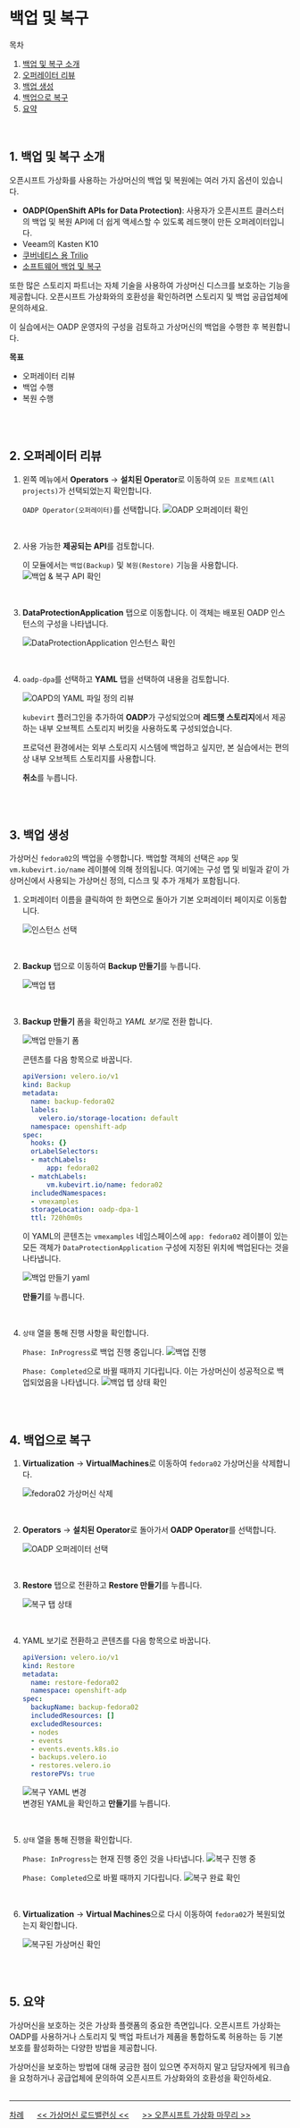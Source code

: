 # 백업 및 복구

목차
1. [백업 및 복구 소개](./backup_and_restore.md#1-백업-및-복구-소개)<br>
2. [오퍼레이터 리뷰](./backup_and_restore.md#2-오퍼레이터-리뷰)<br>
3. [백업 생성](./backup_and_restore.md#3-백업-생성)<br>
4. [백업으로 복구](./backup_and_restore.md#4-백업으로-복구)<br>
5. [요약](./backup_and_restore.md#5-요약)<br>
<br>

## 1. 백업 및 복구 소개

오픈시프트 가상화를 사용하는 가상머신의 백업 및 복원에는 여러 가지 옵션이 있습니다.

* **OADP(OpenShift APIs for Data Protection)**: 사용자가 오픈시프트 클러스터의 백업 및 복원 API에 더 쉽게 액세스할 수 있도록 레드햇이 만든 오퍼레이터입니다.
* Veeam의 Kasten K10
* [쿠버네티스 용 Trilio](https://docs.trilio.io/kubernetes/appendix/backup-and-restore-virtual-machine-running-on-openshift-virtualization)
* [소프트웨어 백업 및 복구](https://storware.eu/solutions/containers-backup-and-recovery/red-hat-openshift-backup-restore/)

또한 많은 스토리지 파트너는 자체 기술을 사용하여 가상머신 디스크를 보호하는 기능을 제공합니다. 오픈시프트 가상화와의 호환성을 확인하려면 스토리지 및 백업 공급업체에 문의하세요.

이 실습에서는 OADP 운영자의 구성을 검토하고 가상머신의 백업을 수행한 후 복원합니다.
<br>

**목표**
* 오퍼레이터 리뷰
* 백업 수행
* 복원 수행
<br>
<br>

## 2. 오퍼레이터 리뷰

1. 왼쪽 메뉴에서 **Operators** → **설치된 Operator**로 이동하여 `모든 프로젝트(All projects)`가 선택되었는지 확인합니다. 

   `OADP Operator(오퍼레이터)`를 선택합니다.
   <img src="lab-images/backup_restore--2.1_Left_Menu.png" title="100px" alt="OADP 오퍼레이터 확인"></img> <br> 
<br>

2. 사용 가능한 **제공되는 API**를 검토합니다.

   이 모듈에서는 `백업(Backup)` 및 `복원(Restore)` 기능을 사용합니다.
   <img src="lab-images/backup_restore--2.2_Overview.png" title="100px" alt="백업 & 복구 API 확인"></img> <br> 
<br>

3. **DataProtectionApplication** 탭으로 이동합니다. 이 객체는 배포된 OADP 인스턴스의 구성을 나타냅니다.

   <img src="lab-images/backup_restore--2.3_DPA.png" title="100px" alt="DataProtectionApplication 인스턴스 확인"></img> <br> 
<br>

4. `oadp-dpa`를 선택하고 **YAML** 탭을 선택하여 내용을 검토합니다.

   <img src="lab-images/backup_restore--2.4_OADP_YAML.png" title="100px" alt="OAPD의 YAML 파일 정의 리뷰"></img> <br> 

   `kubevirt` 플러그인을 추가하여 **OADP**가 구성되었으며 **레드햇 스토리지**에서 제공하는 내부 오브젝트 스토리지 버킷을 사용하도록 구성되었습니다.

   프로덕션 환경에서는 외부 스토리지 시스템에 백업하고 싶지만, 본 실습에서는 편의상 내부 오브젝트 스토리지를 사용합니다.
   
   **취소**를 누릅니다.
<br>
<br>

## 3. 백업 생성

가상머신 `fedora02`의 백업을 수행합니다. 백업할 객체의 선택은 `app` 및 `vm.kubevirt.io/name` 레이블에 의해 정의됩니다. 여기에는 구성 맵 및 비밀과 같이 가상머신에서 사용되는 가상머신 정의, 디스크 및 추가 개체가 포함됩니다.

1. 오퍼레이터 이름을 클릭하여 한 화면으로 돌아가 기본 오퍼레이터 페이지로 이동합니다.

   <img src="lab-images/backup_restore--3.1_select_instance.png" title="100px" alt="인스턴스 선택"></img> <br>
<br>

2. **Backup** 탭으로 이동하여 **Backup 만들기**를 누릅니다.

   <img src="lab-images/backup_restore--3.2_Backup_Tab.png" title="100px" alt="백업 탭"></img> <br> 
<br>

3. **Backup 만들기** 폼을 확인하고 *YAML 보기*로 전환 합니다.

   <img src="lab-images/backup_restore--3.3.1_backup_form.png" title="100px" alt="백업 만들기 폼"></img> <br> 
   

   콘텐츠를 다음 항목으로 바꿉니다.
   ```yaml
   apiVersion: velero.io/v1
   kind: Backup
   metadata:
     name: backup-fedora02
     labels:
       velero.io/storage-location: default
     namespace: openshift-adp
   spec:
     hooks: {}
     orLabelSelectors:
     - matchLabels:
         app: fedora02
     - matchLabels:
         vm.kubevirt.io/name: fedora02
     includedNamespaces:
     - vmexamples
     storageLocation: oadp-dpa-1
     ttl: 720h0m0s
   ```

   이 YAML의 콘텐츠는 `vmexamples` 네임스페이스에 `app: fedora02` 레이블이 있는 모든 객체가 `DataProtectionApplication` 구성에 지정된 위치에 백업된다는 것을 나타냅니다.

   <img src="lab-images/backup_restore--3.3.2_backup_yaml.png" title="100px" alt="백업 만들기 yaml"></img> <br> 

   **만들기**를 누릅니다.
<br>

4. `상태` 열을 통해 진행 사항을 확인합니다.

   `Phase: InProgress`로 백업 진행 중입니다.
   <img src="lab-images/backup_restore--3.4.1_Backup_InProgress.png" title="100px" alt="백업 진행"></img> <br> 

   `Phase: Completed`으로 바뀔 때까지 기다립니다. 이는 가상머신이 성공적으로 백업되었음을 나타냅니다.
   <img src="lab-images/backup_restore--3.4.2_Backup_Completed.png" title="100px" alt="백업 탭 상태 확인"></img> <br> 
<br>
<br>

## 4. 백업으로 복구

1. **Virtualization** → **VirtualMachines**로 이동하여 `fedora02` 가상머신을 삭제합니다.

   <img src="lab-images/backup_restore--4.1_delete_fedora02_vm.png" title="100px" alt="fedora02 가상머신 삭제"></img> <br>
<br>

2. **Operators** → **설치된 Operator**로 돌아가서 **OADP Operator**를 선택합니다.

   <img src="lab-images/backup_restore--4.2_select_oadp_operator.png" title="100px" alt="OADP 오퍼레이터 선택"></img> <br> 
<br>

3. **Restore** 탭으로 전환하고 **Restore 만들기**를 누릅니다.

   <img src="lab-images/backup_restore--4.3_Restore_Tab.png" title="100px" alt="복구 탭 상태"></img> <br> 
<br>

4. YAML 보기로 전환하고 콘텐츠를 다음 항목으로 바꿉니다.

   ```yaml
   apiVersion: velero.io/v1
   kind: Restore
   metadata:
     name: restore-fedora02
     namespace: openshift-adp
   spec:
     backupName: backup-fedora02
     includedResources: []
     excludedResources:
     - nodes
     - events
     - events.events.k8s.io
     - backups.velero.io
     - restores.velero.io
     restorePVs: true
   ```

   <img src="lab-images/backup_restore--4.4_Restore_YAML.png" title="100px" alt="복구 YAML 변경"></img> <br>
   변경된 YAML을 확인하고 **만들기**를 누릅니다. 
<br>

5. `상태` 열을 통해 진행을 확인합니다.

   `Phase: InProgress`는 현재 진행 중인 것을 나타냅니다.
   <img src="lab-images/backup_restore--4.5.1_Restore_InProgress.png" title="100px" alt="복구 진행 중"></img> <br> 
   
   `Phase: Completed`으로 바뀔 때까지 기다립니다.
   <img src="lab-images/backup_restore--4.5.2_Restore_Completed.png" title="100px" alt="복구 완료 확인"></img> <br> 
<br>

6. **Virtualization** → **Virtual Machines**으로 다시 이동하여 `fedora02`가 복원되었는지 확인합니다.

   <img src="lab-images/backup_restore--4.6_VM_Restored.png" title="100px" alt="복구된 가상머신 확인"></img> <br> 
<br>
<br>

## 5. 요약

가상머신을 보호하는 것은 가상화 플랫폼의 중요한 측면입니다. 오픈시프트 가상화는 OADP를 사용하거나 스토리지 및 백업 파트너가 제품을 통합하도록 허용하는 등 기본 보호를 활성화하는 다양한 방법을 제공합니다. 

가상머신을 보호하는 방법에 대해 궁금한 점이 있으면 주저하지 말고 담당자에게 워크숍을 요청하거나 공급업체에 문의하여 오픈시프트 가상화와의 호환성을 확인하세요.
<br>
<br>

------
[차례](../README.md) &nbsp;&nbsp;&nbsp;&nbsp; [<< 가상머신 로드밸런싱 <<](./vm_load_balancing.md) &nbsp;&nbsp;&nbsp;&nbsp; [>> 오픈시프트 가상화 마무리 >>](./close.md)